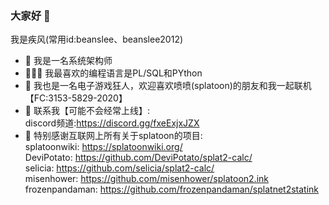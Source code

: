 ### 大家好 👋
我是疾风(常用id:beanslee、beanslee2012)
- 📜 我是一名系统架构师
- 👨🏽‍💻 我最喜欢的编程语言是PL/SQL和PYthon  
- 🤗 我也是一名电子游戏狂人，欢迎喜欢喷喷(splatoon)的朋友和我一起联机【FC:3153-5829-2020】
- 💬 联系我【可能不会经常上线】:   
      discord频道:https://discord.gg/fxeExjxJZX  
- 🙇 特别感谢互联网上所有关于splatoon的项目:  
      splatoonwiki:   https://splatoonwiki.org/  
      DeviPotato:     https://github.com/DeviPotato/splat2-calc/  
      selicia:        https://github.com/selicia/splat2-calc/  
      misenhower:     https://github.com/misenhower/splatoon2.ink  
      frozenpandaman: https://github.com/frozenpandaman/splatnet2statink  
   



<!--
**beanslee2012/beanslee2012** is a ✨ _special_ ✨ repository because its `README.md` (this file) appears on your GitHub profile.

Here are some ideas to get you started:

- 🔭 I’m currently working on ...
- 🌱 I’m currently learning ...
- 👯 I’m looking to collaborate on ...
- 🤔 I’m looking for help with ...
- 😄 Pronouns: ...
- ⚡ Fun fact: ...
-->
